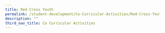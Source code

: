 ```yaml
---
title: Red Cross Youth
permalink: /student-development/Co-Curricular-Activities/Red-Cross-Youth/
description: ""
third_nav_title: Co Curricular Activities
---
```

